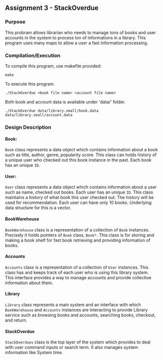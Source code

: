 ## Assignment 3 - StackOverdue

### Purpose
This probram allows librarian who needs to manage tons of books and user accounts in the system to process
ton of informations in a library. This program uses many maps to allow a user a fast information processing.

### Compilation/Execution

To compile this program, use makefile provided:

	make

To execute this program.

	./StackOverdue <book file name> <account file name>

Both book and account data is available under 'data/' folder.

	./StackOverdue data/library.small/book.data data/library.small/account.data

### Design Description
#### Book:
`Book` class represents a data object which contains information about a book such as title, author, genre, popularity score. This class can holds history of a unique user who checked out this book instance in the past. Each book has an unique `ID`.
#### User:
`User` class represents a data object which contains information about a user such as name, checked out books. Each user has an unique `ID`. This class  maintains a history of what book this user checked out. The history will be used for recommendation. Each user can have only 10 books. Underlying data structure for this is a vector. 
#### BookWarehouse
`BookWarehouse` class is a representation of a collection of `Book` instances. Precisely it holds pointers of `Book` class, `Book*`. This class is for storing and making a book shelf for fast book retrieving and providing information of books. 
#### Accounts
`Accounts` class is a representation of a collection of `User` instances. This class has and keeps track of each user who is using this library system. This interface provides a way to manage accounts and provide collective information about them.
#### Library
`Library` class represents a main system and an interface with which `BookWarehouse` and `Accounts` instances are interacting to provide Library service such as browsing books and accounts, searching books, checkout, and return. 
#### StackOverdue
`StackOverduev` class is the top layer of the system which provides to deal with user command inputs or search term. It also manages system information like System time. 
